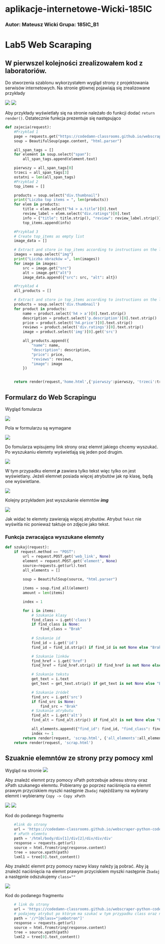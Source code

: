 # aplikacje-internetowe-Wicki-185IC

### Autor: Mateusz Wicki Grupa: 185IC_B1

# Lab5 Web Scaraping
## W pierwszel kolejności zrealizowałem kod z laboratoriów.

Do stworzenia szablonu wykorzystałem wygląd strony z projektowania serwisów internetowych.
Na stronie głównej pojawiają się zrealizowane przykłady

![](https://i.imgur.com/0z809Ha.png)
![](https://i.imgur.com/GCiDaTc.png)

Aby przykłady wyświetlały się na stronie należało do funkcji dodać `return render()`. Ostatecznie funkcja prezentuje się następująco

```python
def zajecia(request):
    #Przykład 1
    page = requests.get("https://codedamn-classrooms.github.io/webscraper-python-codedamn-classroom-website/")
    soup = BeautifulSoup(page.content, "html.parser")

    all_span_tags = []
    for element in soup.select("span"):
        all_span_tags.append(element.text)

    pierwszy = all_span_tags[0]
    trzeci = all_span_tags[3]
    ostatni = len(all_span_tags)
    #Przykład 2
    top_items = []

    products = soup.select("div.thumbnail")
    print("Liczba top items = ", len(products))
    for elem in products:
        title = elem.select("h4 > a.title")[0].text
        review_label = elem.select("div.ratings")[0].text
        info = {"title": title.strip(), "review": review_label.strip()}
        top_items.append(info)

    #Przykład 3
    # Create top_items as empty list
    image_data = []

    # Extract and store in top_items according to instructions on the left
    images = soup.select("img")
    print("Liczba obrazków =", len(images))
    for image in images:
        src = image.get("src")
        alt = image.get("alt")
        image_data.append({"src": src, "alt": alt})

    #Przykład 4
    all_products = []

    # Extract and store in top_items according to instructions on the left
    products = soup.select('div.thumbnail')
    for product in products:
        name = product.select('h4 > a')[0].text.strip()
        description = product.select('p.description')[0].text.strip()
        price = product.select('h4.price')[0].text.strip()
        reviews = product.select('div.ratings')[0].text.strip()
        image = product.select('img')[0].get('src')

        all_products.append({
            "name": name,
            "description": description,
            "price": price,
            "reviews": reviews,
            "image": image
        })

 
    return render(request,'home.html',{'pierwszy':pierwszy, 'trzeci':trzeci, 'ostatni':ostatni, 'top_items':top_items, 'image_data':image_data, 'all_products':all_products})
```

## Formularz do Web Scrapingu

Wygląd fomularza 

![](https://i.imgur.com/VH83mDa.png)

Pola w formularzu są wymagane

![](https://i.imgur.com/WrTItDX.png)

Do fomularza wpisujemy link strony oraz elemnt jakiego chcemy wyszukać. Po wyszukaniu elemnty wyświetlają się jeden pod drugim.

![](https://i.imgur.com/IkwGZfe.png)

W tym przypadku elemnt ***p*** zawiera tylko tekst więc tylko on jest wyświetlany. Jeżeli elemnet posiada więcej atrybutów jak np klasę, będą one wyświetlane.

![](https://i.imgur.com/ruAVCS8.png)

Kolejny przykładem jest wyszukanie elemntów ***img***

![](https://i.imgur.com/ID6SMaC.png)

Jak widać te elemnty zawierają więcej atrybutów. Atrybut `Tekst` nie wyświtla nic ponieważ taktuje on zdjęcie jako tekst.

### Funkcja zwracająca wyszukane elemnty

```python
def szukaj(request):
    if request.method == "POST":
        url = request.POST.get('web_link', None)
        element = request.POST.get('element', None)
        source=requests.get(url).text 
        all_elements = []
        
        soup = BeautifulSoup(source, "html.parser")

        items = soup.find_all(element)
        amount = len(items)    

        index = 1 

        for i in items:
            # Szukanie klasy
            find_class = i.get('class')
            if find_class is None:
                find_class = "Brak"   
            
            # Szukanie id
            find_id = i.get('id')
            find_id = find_id.strip() if find_id is not None else "Brak"

            # Szukanie linków
            find_href = i.get('href')
            find_href = find_href.strip() if find_href is not None else "Brak"

            # Szukanie tekstu
            get_text = i.text
            get_text = get_text.strip() if get_text is not None else "Brak"

            # Szukanie źródeł
            find_src = i.get('src')            
            if find_src is None:
                find_src = "Brak"
            # Szukanie atrybutu
            find_alt = i.get('alt')
            find_alt = find_alt.strip() if find_alt is not None else "Brak"

            all_elements.append({"find_id": find_id, "find_class": find_class, "find_href": find_href, "get_text": get_text, 'find_alt':find_alt, 'find_src': find_src, 'index': index})
            index += 1
        return render(request, 'scrap.html', {'all_elements':all_elements, 'amount': amount, 'url': url, 'element':element})
    return render(request, 'scrap.html')
```

## Szuaknie elemntów ze strony przy pomocy xml

Wygląd na stronie
![](https://i.imgur.com/d2ydEPB.png)

Aby znaleźć elemnt przy pomocy xPath potrzebuje adresu strony oraz xPath szukanego elemntu. Pobieramy go poprzez naciśnięcia na elemnt prawym przyciskiem myszki następnie ``Zbadaj`` najeżdżamy na wybrany elemnt i wybieramy ``Copy -> Copy xPath``

![](https://i.imgur.com/GsVdR3x.png)
![](https://i.imgur.com/9aNkPe5.png)

Kod do podanego fragmentu
```python
    #link do strony
    url = 'https://codedamn-classrooms.github.io/webscraper-python-codedamn-classroom-website/'  
    # xPath elemntu
    path = '/html/body/div[1]/div[2]/div/div/div'
    response = requests.get(url)
    source = html.fromstring(response.content)    
    tree = source.xpath(path)
    lxml1 = tree[0].text_content()
```

Aby znaleźć elemnt przy pomocy nazwy klasy należy ją pobrać. Aby ją znaleźć naciśnięcia na elemnt prawym przyciskiem myszki następnie ``Zbadaj`` a następnie odszukujemy `class=""`

![](https://i.imgur.com/DkyB3oF.png)

Kod do podanego fragmentu
```python
    # link do strony
    url = 'https://codedamn-classrooms.github.io/webscraper-python-codedamn-classroom-website/'
    # podajemy atrybut po którym ma szukać w tym przypadku class oraz nazwę klasy
    path = '//*[@class="jumbotron"]'    
    response = requests.get(url)    
    source = html.fromstring(response.content)    
    tree = source.xpath(path)
    lxml2 = tree[0].text_content()
```
